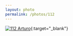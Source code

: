 ```yaml
---
layout: photo
permalink: /photos/112
---
```


[![112 Arturo](https://c1.staticflickr.com/1/729/22276416695_e3e82922f0_c.jpg)](https://www.flickr.com/photos/131440297@N08/22276416695/){:target="_blank"}
